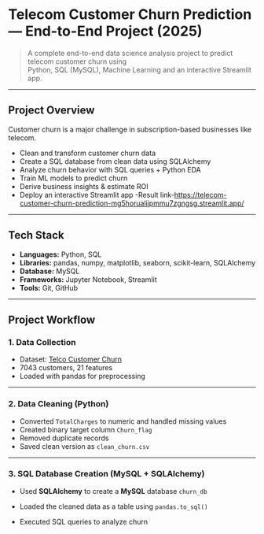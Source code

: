 # Telecom Customer Churn Prediction — End-to-End Project (2025)

> A complete end-to-end data science analysis project to predict telecom customer churn using  
> Python, SQL (MySQL), Machine Learning and an interactive Streamlit app.

---

## Project Overview
Customer churn is a major challenge in subscription-based businesses like telecom.  
- Clean and transform customer churn data
- Create a SQL database from clean data  using SQLAlchemy
- Analyze churn behavior with SQL queries + Python EDA
- Train ML models to predict churn
- Derive business insights & estimate ROI
- Deploy an interactive Streamlit app
-Result link-https://telecom-customer-churn-prediction-mg5horualijpmmu7zgngsg.streamlit.app/
---

## Tech Stack
- **Languages:** Python, SQL  
- **Libraries:** pandas, numpy, matplotlib, seaborn, scikit-learn, SQLAlchemy  
- **Database:** MySQL  
- **Frameworks:** Jupyter Notebook, Streamlit  
- **Tools:** Git, GitHub

---

## Project Workflow

### 1. Data Collection
- Dataset: [Telco Customer Churn](https://www.kaggle.com/blastchar/telco-customer-churn)
- 7043 customers, 21 features  
- Loaded with pandas for preprocessing

---

### 2. Data Cleaning (Python)
- Converted `TotalCharges` to numeric and handled missing values
- Created binary target column `Churn_flag`
- Removed duplicate records
- Saved clean version as `clean_churn.csv`

---

### 3. SQL Database Creation (MySQL + SQLAlchemy)
- Used **SQLAlchemy** to create a **MySQL** database `churn_db`
- Loaded the cleaned data as a table using `pandas.to_sql()`



- Executed SQL queries to analyze churn


